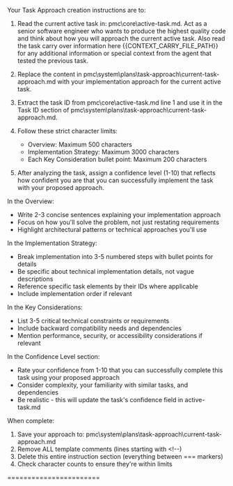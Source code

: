 Your Task Approach creation instructions are to:

1. Read the current active task in: pmc\core\active-task.md. Act as a senior software engineer who wants to produce the highest quality code and think about how you will approach the current active task. Also read the task carry over information here {{CONTEXT_CARRY_FILE_PATH}} for any additional information or special context from the agent that tested the previous task.

2. Replace the content in pmc\system\plans\task-approach\current-task-approach.md with your implementation approach for the current active task.

3. Extract the task ID from pmc\core\active-task.md line 1 and use it in the Task ID section of pmc\system\plans\task-approach\current-task-approach.md.

4. Follow these strict character limits:
   - Overview: Maximum 500 characters
   - Implementation Strategy: Maximum 3000 characters
   - Each Key Consideration bullet point: Maximum 200 characters

5. After analyzing the task, assign a confidence level (1-10) that reflects how confident you are that you can successfully implement the task with your proposed approach.

In the Overview:
- Write 2-3 concise sentences explaining your implementation approach
- Focus on how you'll solve the problem, not just restating requirements
- Highlight architectural patterns or technical approaches you'll use

In the Implementation Strategy:
- Break implementation into 3-5 numbered steps with bullet points for details
- Be specific about technical implementation details, not vague descriptions
- Reference specific task elements by their IDs where applicable
- Include implementation order if relevant

In the Key Considerations:
- List 3-5 critical technical constraints or requirements
- Include backward compatibility needs and dependencies
- Mention performance, security, or accessibility considerations if relevant

In the Confidence Level section:
- Rate your confidence from 1-10 that you can successfully complete this task using your proposed approach
- Consider complexity, your familiarity with similar tasks, and dependencies
- Be realistic - this will update the task's confidence field in active-task.md

When complete:
1. Save your approach to: pmc\system\plans\task-approach\current-task-approach.md
2. Remove ALL template comments (lines starting with <!--)
3. Delete this entire instruction section (everything between === markers)
4. Check character counts to ensure they're within limits

=======================